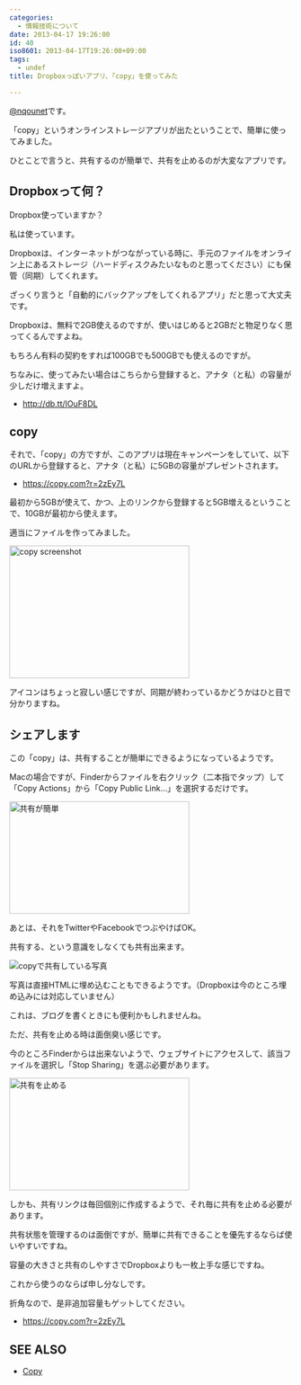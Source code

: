 ```yaml
---
categories:
  - 情報技術について
date: 2013-04-17 19:26:00
id: 40
iso8601: 2013-04-17T19:26:00+09:00
tags:
  - undef
title: Dropboxっぽいアプリ、「copy」を使ってみた

---
```


<p><a href="https://twitter.com/nqounet">@nqounet</a>です。</p> <p>「copy」というオンラインストレージアプリが出たということで、簡単に使ってみました。</p> <p>ひとことで言うと、共有するのが簡単で、共有を止めるのが大変なアプリです。</p> <h2>Dropboxって何？</h2> <p>Dropbox使っていますか？</p> <p>私は使っています。</p> <p>Dropboxは、インターネットがつながっている時に、手元のファイルをオンライン上にあるストレージ（ハードディスクみたいなものと思ってください）にも保管（同期）してくれます。</p> <p>ざっくり言うと「自動的にバックアップをしてくれるアプリ」だと思って大丈夫です。</p> <p>Dropboxは、無料で2GB使えるのですが、使いはじめると2GBだと物足りなく思ってくるんですよね。</p> <p>もちろん有料の契約をすれば100GBでも500GBでも使えるのですが。</p> <p>ちなみに、使ってみたい場合はこちらから登録すると、アナタ（と私）の容量が少しだけ増えますよ。</p> <ul><li><a href="https://www.dropbox.com/referrals/NTE2NTc1NjM1OQ?src=global9">http://db.tt/IOuF8DL</a></li></ul><h2>copy</h2> <p>それで、「copy」の方ですが、このアプリは現在キャンペーンをしていて、以下のURLから登録すると、アナタ（と私）に5GBの容量がプレゼントされます。</p> <ul><li><a href="https://www.copy.com/home/?r=2zEy7L&amp;signup=1">https://copy.com?r=2zEy7L</a></li></ul><p>最初から5GBが使えて、かつ、上のリンクから登録すると5GB増えるということで、10GBが最初から使えます。</p> <p>適当にファイルを作ってみました。</p> <p><a href="http://www.flickr.com/photos/33967289@N07/8657783856/" title="copy screenshot by nqou.net, on Flickr"><img src="http://farm9.staticflickr.com/8106/8657783856_ccee7ea832_n.jpg" width="320" height="236" alt="copy screenshot"></a></p> <p>アイコンはちょっと寂しい感じですが、同期が終わっているかどうかはひと目で分かりますね。</p> <h2>シェアします</h2> <p>この「copy」は、共有することが簡単にできるようになっているようです。</p> <p>Macの場合ですが、Finderからファイルを右クリック（二本指でタップ）して「Copy Actions」から「Copy Public Link...」を選択するだけです。</p> <p><a href="http://www.flickr.com/photos/33967289@N07/8657815302/" title="共有が簡単 by nqou.net, on Flickr"><img src="http://farm9.staticflickr.com/8110/8657815302_b4e1570355_n.jpg" width="320" height="200" alt="共有が簡単"></a></p> <p>あとは、それをTwitterやFacebookでつぶやけばOK。</p> <p>共有する、という意識をしなくても共有出来ます。</p> <p><img src="https://copy.com/z2t8NfAGdbPX4J9p" alt="copyで共有している写真"></p> <p>写真は直接HTMLに埋め込むこともできるようです。（Dropboxは今のところ埋め込みには対応していません）</p> <p>これは、ブログを書くときにも便利かもしれませんね。</p> <p>ただ、共有を止める時は面倒臭い感じです。</p> <p>今のところFinderからは出来ないようで、ウェブサイトにアクセスして、該当ファイルを選択し「Stop Sharing」を選ぶ必要があります。</p> <p><a href="http://www.flickr.com/photos/33967289@N07/8657846454/" title="共有を止める by nqou.net, on Flickr"><img src="http://farm9.staticflickr.com/8105/8657846454_2f7772dc14_n.jpg" width="320" height="200" alt="共有を止める"></a></p> <p>しかも、共有リンクは毎回個別に作成するようで、それ毎に共有を止める必要があります。</p> <p>共有状態を管理するのは面倒ですが、簡単に共有できることを優先するならば使いやすいですね。</p> <p>容量の大きさと共有のしやすさでDropboxよりも一枚上手な感じですね。</p> <p>これから使うのならば申し分なしです。</p> <p>折角なので、是非追加容量もゲットしてください。</p> <ul><li><a href="https://www.copy.com/home/?r=2zEy7L&amp;signup=1">https://copy.com?r=2zEy7L</a></li></ul><h2>SEE ALSO</h2> <ul><li><a href="https://www.copy.com/home/">Copy</a></li></ul>    	